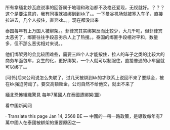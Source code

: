 


所有拿缅北妙瓦底说事的回答属于地理和政治都不及格还爱现，无视就好。？？？这个是要注意的，我有同事就被绑到到kk了。。一下曼谷机场就被塞入车子，直接拉进去，几个人按住，直奔kk。。。现在都没出来
 

泰国每年有上万国人被绑架。。菲律宾其实绑架反而比较少，大几千吧，但菲律宾太恶劣了，绑匪往往手段恶劣杀人上了热搜。。泰国的绑匪手段相对平和，数量多，但不那么恶劣相对来说。。
 

他们绑架男的会比较困难些，需要三四个人才能按住，拉人的车子之类的比较大的商务车面包车，女生的化，更好绑架，一个人就可以制服住，直接普通的小车里就可以绑了。。
 

[可怜]后来公司说怎么失联了，过几天被绑到kk的才联系上说回不来了要赎金，被在kk强迫劳动了。要交高额赎金，公司自然不给他交，就出不来了



緬北恐怖組織驚見 每年7萬國人在泰國遭綁架(圖)

看中国新闻网
 
·
Translate this page
Jan 14, 2568 BE — 中國的一帶一路政策，是導致每年有7萬中國人在泰國被綁架的重要原因之一